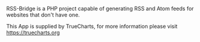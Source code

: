 RSS-Bridge is a PHP project capable of generating RSS and Atom feeds for websites that don't have one.

This App is supplied by TrueCharts, for more information please visit https://truecharts.org
